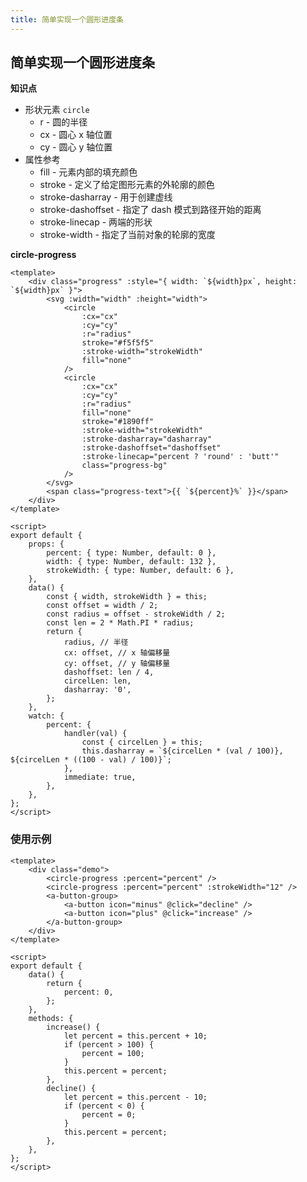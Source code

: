 ```yaml
---
title: 简单实现一个圆形进度条
---
```


## 简单实现一个圆形进度条

**知识点**

-   形状元素 `circle`
    -   r - 圆的半径
    -   cx - 圆心 x 轴位置
    -   cy - 圆心 y 轴位置
-   属性参考
    -   fill - 元素内部的填充颜色
    -   stroke - 定义了给定图形元素的外轮廓的颜色
    -   stroke-dasharray - 用于创建虚线
    -   stroke-dashoffset - 指定了 dash 模式到路径开始的距离
    -   stroke-linecap - 两端的形状
    -   stroke-width - 指定了当前对象的轮廓的宽度

**circle-progress**

```vue
<template>
    <div class="progress" :style="{ width: `${width}px`, height: `${width}px` }">
        <svg :width="width" :height="width">
            <circle
                :cx="cx"
                :cy="cy"
                :r="radius"
                stroke="#f5f5f5"
                :stroke-width="strokeWidth"
                fill="none"
            />
            <circle
                :cx="cx"
                :cy="cy"
                :r="radius"
                fill="none"
                stroke="#1890ff"
                :stroke-width="strokeWidth"
                :stroke-dasharray="dasharray"
                :stroke-dashoffset="dashoffset"
                :stroke-linecap="percent ? 'round' : 'butt'"
                class="progress-bg"
            />
        </svg>
        <span class="progress-text">{{ `${percent}%` }}</span>
    </div>
</template>

<script>
export default {
    props: {
        percent: { type: Number, default: 0 },
        width: { type: Number, default: 132 },
        strokeWidth: { type: Number, default: 6 },
    },
    data() {
        const { width, strokeWidth } = this;
        const offset = width / 2;
        const radius = offset - strokeWidth / 2;
        const len = 2 * Math.PI * radius;
        return {
            radius, // 半径
            cx: offset, // x 轴偏移量
            cy: offset, // y 轴偏移量
            dashoffset: len / 4,
            circelLen: len,
            dasharray: '0',
        };
    },
    watch: {
        percent: {
            handler(val) {
                const { circelLen } = this;
                this.dasharray = `${circelLen * (val / 100)}, ${circelLen * ((100 - val) / 100)}`;
            },
            immediate: true,
        },
    },
};
</script>
```

### 使用示例

<div class="demo">
    <circle-progress :percent="percent"/>
    <circle-progress :percent="percent" :strokeWidth="12"/>
    <a-button-group>
      <a-button icon="minus" @click="decline" />
      <a-button icon="plus" @click="increase" />
    </a-button-group>
</div>

<script>
export default {
    data() {
        return {
            percent: 0,
        };
    },
    methods: {
        increase() {
            let percent = this.percent + 10;
            if (percent > 100) {
                percent = 100;
            }
            this.percent = percent;
        },
        decline() {
            let percent = this.percent - 10;
            if (percent < 0) {
                percent = 0;
            }
            this.percent = percent;
        },
    },
};
</script>

```vue
<template>
    <div class="demo">
        <circle-progress :percent="percent" />
        <circle-progress :percent="percent" :strokeWidth="12" />
        <a-button-group>
            <a-button icon="minus" @click="decline" />
            <a-button icon="plus" @click="increase" />
        </a-button-group>
    </div>
</template>

<script>
export default {
    data() {
        return {
            percent: 0,
        };
    },
    methods: {
        increase() {
            let percent = this.percent + 10;
            if (percent > 100) {
                percent = 100;
            }
            this.percent = percent;
        },
        decline() {
            let percent = this.percent - 10;
            if (percent < 0) {
                percent = 0;
            }
            this.percent = percent;
        },
    },
};
</script>
```

